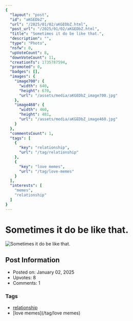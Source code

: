 ```yaml
---
{
  "layout": "post",
  "id": "aKGEDbZ",
  "url": "/2025/01/02/aKGEDbZ.html",
  "post_url": "/2025/01/02/aKGEDbZ.html",
  "title": "Sometimes it do be like that.",
  "description": "",
  "type": "Photo",
  "nsfw": 0,
  "upVoteCount": 8,
  "downVoteCount": 11,
  "creationTs": 1735787594,
  "promoted": 0,
  "badges": [],
  "images": {
    "image700": {
      "width": 640,
      "height": 670,
      "url": "/assets/media/aKGEDbZ_image700.jpg"
    },
    "image460": {
      "width": 460,
      "height": 481,
      "url": "/assets/media/aKGEDbZ_image460.jpg"
    }
  },
  "commentsCount": 1,
  "tags": [
    {
      "key": "relationship",
      "url": "/tag/relationship"
    },
    {
      "key": "love memes",
      "url": "/tag/love-memes"
    }
  ],
  "interests": [
    "memes",
    "relationship"
  ]
}
---
```


# Sometimes it do be like that.

![Sometimes it do be like that.](/assets/media/aKGEDbZ_image700.jpg)

## Post Information

- Posted on: January 02, 2025
- Upvotes: 8
- Comments: 1

### Tags

- [relationship](/tag/relationship)
- [love memes](/tag/love memes)
